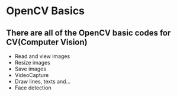 # OpenCV Basics

## There are all of the OpenCV basic codes for CV(Computer Vision)
- Read and view images
- Resize images
- Save images
- VideoCapture
- Draw lines, texts and...
- Face detection
